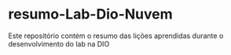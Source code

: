 # resumo-Lab-Dio-Nuvem
Este repositório contém o resumo das lições aprendidas durante o desenvolvimento do lab na DIO
